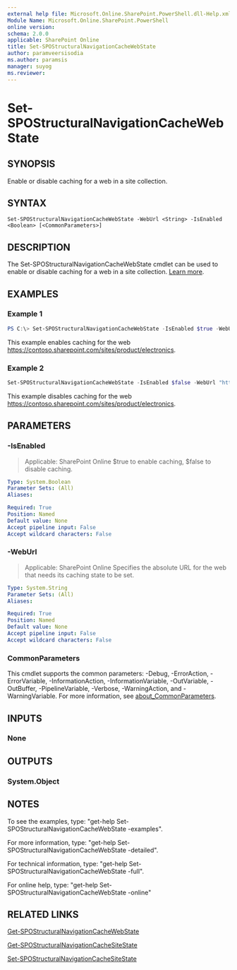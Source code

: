 ```yaml
---
external help file: Microsoft.Online.SharePoint.PowerShell.dll-Help.xml
Module Name: Microsoft.Online.SharePoint.PowerShell
online version:
schema: 2.0.0
applicable: SharePoint Online
title: Set-SPOStructuralNavigationCacheWebState
author: paramveersisodia
ms.author: paramsis
manager: suyog
ms.reviewer:
---
```


# Set-SPOStructuralNavigationCacheWebState

## SYNOPSIS
Enable or disable caching for a web in a site collection.

## SYNTAX

```
Set-SPOStructuralNavigationCacheWebState -WebUrl <String> -IsEnabled <Boolean> [<CommonParameters>]
```

## DESCRIPTION
The Set-SPOStructuralNavigationCacheWebState cmdlet can be used to enable or disable caching for a web in a site collection. [Learn more](https://support.office.com/article/structural-navigation-and-performance-f163053f-8eca-4b9c-b973-36b395093b43).

## EXAMPLES

### Example 1
```powershell
PS C:\> Set-SPOStructuralNavigationCacheWebState -IsEnabled $true -WebUrl "https://contoso.sharepoint.com/sites/product/electronics"
```

This example enables caching for the web https://contoso.sharepoint.com/sites/product/electronics.

### Example 2
```powershell
Set-SPOStructuralNavigationCacheWebState -IsEnabled $false -WebUrl "https://contoso.sharepoint.com/sites/product/electronics"
```

This example disables caching for the web https://contoso.sharepoint.com/sites/product/electronics.
## PARAMETERS

### -IsEnabled

> Applicable: SharePoint Online
$true to enable caching, $false to disable caching.

```yaml
Type: System.Boolean
Parameter Sets: (All)
Aliases:

Required: True
Position: Named
Default value: None
Accept pipeline input: False
Accept wildcard characters: False
```

### -WebUrl

> Applicable: SharePoint Online
Specifies the absolute URL for the web that needs its caching state to be set.

```yaml
Type: System.String
Parameter Sets: (All)
Aliases:

Required: True
Position: Named
Default value: None
Accept pipeline input: False
Accept wildcard characters: False
```

### CommonParameters
This cmdlet supports the common parameters: -Debug, -ErrorAction, -ErrorVariable, -InformationAction, -InformationVariable, -OutVariable, -OutBuffer, -PipelineVariable, -Verbose, -WarningAction, and -WarningVariable. For more information, see [about_CommonParameters](https://go.microsoft.com/fwlink/?LinkID=113216).

## INPUTS

### None

## OUTPUTS

### System.Object

## NOTES

To see the examples, type: "get-help Set-SPOStructuralNavigationCacheWebState -examples".

For more information, type: "get-help Set-SPOStructuralNavigationCacheWebState -detailed".

For technical information, type: "get-help Set-SPOStructuralNavigationCacheWebState -full".

For online help, type: "get-help Set-SPOStructuralNavigationCacheWebState -online"

## RELATED LINKS
[Get-SPOStructuralNavigationCacheWebState](Get-SPOStructuralNavigationCacheWebState.md)

[Get-SPOStructuralNavigationCacheSiteState](Get-SPOStructuralNavigationCacheSiteState.md)

[Set-SPOStructuralNavigationCacheSiteState](Set-SPOStructuralNavigationCacheSiteState.md)
